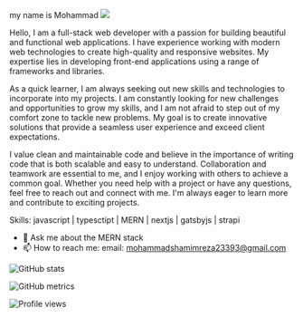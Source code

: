 my name is Mohammad
![](https://media.licdn.com/dms/image/D5616AQHCz2z7ZZDRVQ/profile-displaybackgroundimage-shrink_350_1400/0/1679103900174?e=1684368000&v=beta&t=fbrJWQ4a-NdK_0DxoP0EuVwimlENgcL_n5cFUSOD2-E)

Hello, I am a full-stack web developer with a passion for building beautiful and functional web applications. I have experience working with modern web technologies to create high-quality and responsive websites. My expertise lies in developing front-end applications using a range of frameworks and libraries.

As a quick learner, I am always seeking out new skills and technologies to incorporate into my projects. I am constantly looking for new challenges and opportunities to grow my skills, and I am not afraid to step out of my comfort zone to tackle new problems. My goal is to create innovative solutions that provide a seamless user experience and exceed client expectations.

I value clean and maintainable code and believe in the importance of writing code that is both scalable and easy to understand. Collaboration and teamwork are essential to me, and I enjoy working with others to achieve a common goal. Whether you need help with a project or have any questions, feel free to reach out and connect with me. I'm always eager to learn more and contribute to exciting projects.

Skills:  javascript | typesctipt | MERN | nextjs | gatsbyjs | strapi

- 💬 Ask me about the MERN stack 
- 📫 How to reach me: email: mohammadshamimreza23393@gmail.com 





![GitHub stats](https://github-readme-stats.vercel.app/api?username=mohammadShamimReza&show_icons=true)  

![GitHub metrics](https://metrics.lecoq.io/mohammadShamimReza)  

![Profile views](https://gpvc.arturio.dev/mohammadShamimReza)  
